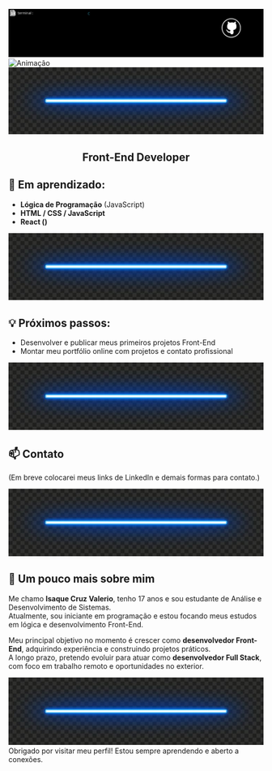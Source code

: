 ![Banner](./Assets.GitHub/banner/BannerScript.gif)
![Animação](./Assets.GitHub/banner/Animacao.gif)
![BlueLine](./Assets.GitHub/more/blueLine.jpg)

<h2 align="center">Front-End Developer</h2>


## 🚀 Em aprendizado:

- **Lógica de Programação** (JavaScript)
- **HTML / CSS / JavaScript**
- **React ()**   

![BlueLine](./Assets.GitHub/more/blueLine.jpg)

## 💡 Próximos passos:

- Desenvolver e publicar meus primeiros projetos Front-End  
- Montar meu portfólio online com projetos e contato profissional  

![BlueLine](./Assets.GitHub/more/blueLine.jpg)


## 📫 Contato

(Em breve colocarei meus links de LinkedIn e demais formas para contato.)

![BlueLine](./Assets.GitHub/more/blueLine.jpg)

## 🧠 Um pouco mais sobre mim

Me chamo **Isaque Cruz Valerio**, tenho 17 anos e sou estudante de Análise e Desenvolvimento de Sistemas.  
Atualmente, sou iniciante em programação e estou focando meus estudos em lógica e desenvolvimento Front-End.

Meu principal objetivo no momento é crescer como **desenvolvedor Front-End**, adquirindo experiência e construindo projetos práticos.  
A longo prazo, pretendo evoluir para atuar como **desenvolvedor Full Stack**, com foco em trabalho remoto e oportunidades no exterior.

![BlueLine](./Assets.GitHub/more/blueLine.jpg)
Obrigado por visitar meu perfil! Estou sempre aprendendo e aberto a conexões.
